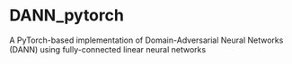 # DANN_pytorch
A PyTorch-based implementation of Domain-Adversarial Neural Networks (DANN) using fully-connected linear neural networks
